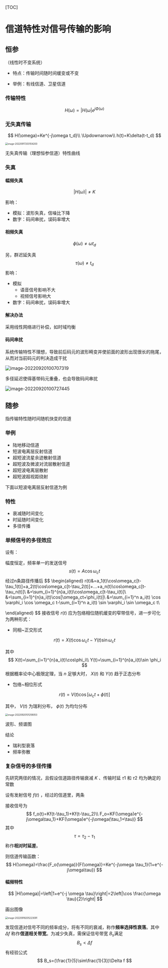 [TOC]

# 信道特性对信号传输的影响

## 恒参

（线性时不变系统）

- 特点：传输时间随时间缓变或不变

- 举例：有线信道、卫星信道

### 传输特性

$$
H(\omega)=|H(\omega|e^{j\Phi(\omega)}
$$

### 无失真传输

$$
H(\omega)=Ke^{-j\omega t_d}\\
\Updownarrow\\
h(t)=K\delta(t-t_d)
$$

<img src="https://mypic-1312707183.cos.ap-nanjing.myqcloud.com/image-20220917203104200.png" alt="image-20220917203104200" style="zoom: 50%;" />

无失真传输（理想恒参信道）特性曲线

### 失真

#### 幅频失真

$$
|H(\omega)|\neq K
$$

影响：

- 模拟：波形失真，信噪比下降
- 数字：码间串扰，误码率增大

#### 相频失真

$$
\phi(\omega)\neq \omega t_d
$$

另，群迟延失真
$$
\tau(\omega)\neq t_d
$$
影响：

- 模拟
  - 语音信号影响不大
  - 视频信号影响大
- 数字：码间串扰，误码率增大

#### 解决办法

采用线性网络进行补偿，如时域均衡

#### 码间串扰

系统传输特性不理想，导致前后码元的波形畸变并使前面的波形出现很长的拖尾，从而对当前码元的判决造成干扰

![image-20220920100707319](https://mypic-1312707183.cos.ap-nanjing.myqcloud.com/image-20220920100707319.png)

多径延迟使得基带码元重叠，也会导致码间串扰

![image-20220920100727445](https://mypic-1312707183.cos.ap-nanjing.myqcloud.com/image-20220920100727445.png)

## 随参

指传输特性随时间随机快变的信道

### 举例

- 陆地移动信道
- 短波电离层反射信道
- 超短波流星余迹散射信道
- 超短波及微波对流层散射信道
- 超短波电离层散射
- 超短波超视距绕射

下面以短波电离层反射信道为例

### 特性

- 衰减随时间变化
- 时延随时间变化
- 多径传播

### 单频信号的多径效应

设有：

幅度恒定，频率单一的发送信号
$$
s(t)=A\cos\omega_c t
$$
经过n条路径传播后
$$
\begin{aligned}
r(t)&=a_1(t)\cos\omega_c[t-\tau_1(t)]+a_2(t)\cos\omega_c[t-\tau_2(t)]+...+a_n(t)\cos\omega_c[t-\tau_n(t)]\\
&=\sum_{i=1}^{n}a_i(t)\cos\omega_c[t-\tau_i(t)]\\
&=\sum_{i=1}^{n}a_i(t)\cos[\omega_ct+\phi_i(t)]\\
&=\sum_{i=1}^n a_i(t) \cos \varphi_i \cos \omega_c t-\sum_{i=1}^n a_i(t) \sin \varphi_i \sin \omega_c t\\

\end{aligned}
$$
接收信号 $r(t)$ 应为包络相位随机缓变的窄带信号，进一步可化为两种形式：

- 同相~正交形式

$$
r(t)=X(t)\cos \omega_c t-Y(t)\sin \omega_c t
$$

其中
$$
X(t)=\sum_{i=1}^{n}a_i(t)\cos\phi_i\\
Y(t)=\sum_{i=1}^{n}a_i(t)\sin \phi_i
$$
根据概率论中心极限定理，当 $n$ 足够大时， $X(t)$ 和 $Y(t)$ 趋于正态分布

- 包络~相位形式

$$
r(t)=V(t)\cos[\omega_ct+\phi(t)]
$$

其中， $V(t)$ 为瑞利分布， $\phi(t)$ 为均匀分布

<img src="https://mypic-1312707183.cos.ap-nanjing.myqcloud.com/image-20220920101259053.png" alt="image-20220920101259053" style="zoom: 50%;" />

波形、频谱图

结论

- 瑞利型衰落
- 频率弥散

### 复杂信号的多径传播

先研究两径的情况，且假设信道路径传输衰减 $K$ 、传输时延 $\tau 1$ 和 $\tau 2$ 均为确定的常数

设有发射信号 $f(t)$ ，经过的信道里，两条

接收信号为
$$
f_o(t)=Kf(t-\tau_1)+Kf(t-\tau_2)\\
F_o=KF(\omega)e^{-j\omega\tau_1}+KF(\omega)e^{-j\omega(\tau_1+\tau)}
$$
其中
$$
\tau=\tau_2-\tau_1
$$
称作**相对时延差**。

则信道传输函数：
$$
H(\omega)=\frac{F_o(\omega)}{F(\omega)}=Ke^{-j\omega \tau_1}(1+e^{-j\omega\tau})
$$



#### 幅频特性

$$
|H(\omega)|=\left|1+e^{-j \omega \tau}\right|=2\left|\cos \frac{\omega \tau}{2}\right|
$$

画出图像

<img src="https://mypic-1312707183.cos.ap-nanjing.myqcloud.com/image-20220918205223091.png" alt="image-20220918205223091" style="zoom:50%;" />

发现信道对信号不同的频率成分，将有不同的衰减，称作**频率选择性衰落**。其中 $\Delta f$ 称作**信道相关带宽**。为减少失真，需保证信号带宽 $B_s$满足 
$$
B_s<\Delta f
$$
有经验公式
$$
B_s=(\frac{1}{5}\sim\frac{1}{3})\Delta f
$$

## 